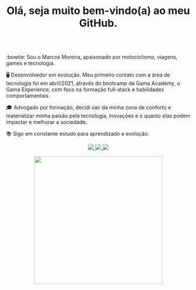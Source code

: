 <br></br>
<h1 align='center'>
  Olá, seja muito bem-vindo(a) ao meu GitHub.
</h1> 

<br></br>

:bowtie: Sou o Marcos Moreira, apaixonado por motociclismo, viagens, games e tecnologia.

:desktop_computer: Desenvolvedor em evolução. Meu primeiro contato com a área de tecnologia foi em abril/2021, através do bootcamp da Gama Academy, o Gama Experience, com foco na formação full-stack e habilidades comportamentais.

🎓 Advogado por formação, decidi sair da minha zona de conforto e materializar minha paixão pela tecnologia, inovações e o quanto elas podem impactar e melhorar a sociedade.

:books: Sigo em constante estudo para aprendizado e evolução.



<p align='center'>
<a href="https://www.linkedin.com/in/marcos-cury-moreira/" >
  <img src="https://img.shields.io/badge/linkedin-%230077B5.svg?&style=for-the-badge&logo=linkedin&logoColor=white" />
</a>

<a href="mailto:quinhopd@gmail.com">
  <img src="https://img.shields.io/badge/Gmail-D14836?style=for-the-badge&logo=gmail&logoColor=white" />
 
<a href="https://www.instagram.com/marcoscurymoreira">
  <img src="https://img.shields.io/badge/Instagram-E4405F?style=for-the-badge&logo=instagram&logoColor=white" />
</a>
</p>

<p align='center'>
  <a href="#"><img src="https://github-readme-stats.vercel.app/api?username=marcoscurymoreira&show_icons=true&count_private=true&theme=dark" width="350"></a>
</p>
